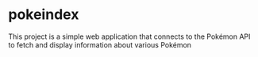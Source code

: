 # pokeindex
This project is a simple web application that connects to the Pokémon API to fetch and display information about various Pokémon
